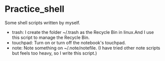 # Practice_shell

Some shell scripts written by myself.

* trash: I create the folder ~/.trash as the Recycle Bin in linux.And I use this script to manage the Recycle Bin.
* touchpad: Turn on or turn off the notebook's touchpad.
* note: Note something on ~/.note/notefile. (I have tried other note scripts but feels too heavy, so I write this script.)